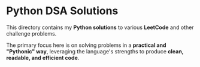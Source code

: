# Python DSA Solutions

This directory contains my **Python solutions** to various **LeetCode** and other challenge problems.  

The primary focus here is on solving problems in a **practical and "Pythonic" way**, leveraging the language's strengths to produce **clean, readable, and efficient code**.
